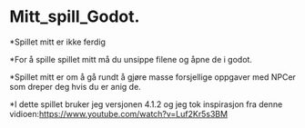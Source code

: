 # Mitt_spill_Godot.
*Spillet mitt er ikke ferdig

*For å spille spillet mitt må du unsippe filene og åpne de i godot.

*Spillet mitt er om å gå rundt å gjøre masse forsjellige oppgaver med NPCer som dreper deg hvis du er anig de.

*I dette spillet bruker jeg versjonen 4.1.2 og jeg tok inspirasjon fra denne vidioen:https://www.youtube.com/watch?v=Luf2Kr5s3BM
